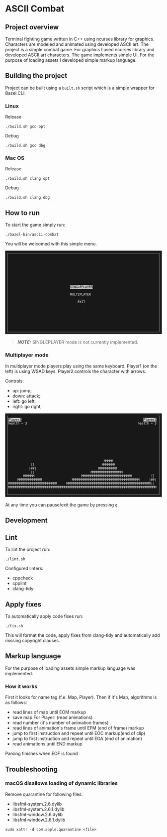 # ASCII Combat
## Project overview
Terminal fighting game written in C++ using ncurses library for graphics.
Characters are modeled and animated using developed ASCII art.
The project is a simple combat game.
For graphics I used ncurses library and developed ASCII art characters.
The game implements simple UI.
For the purpose of loading assets I developed simple markup language.

## Building the project
Project can be built using a `built.sh` script which is a simple wrapper
for Bazel CLI.

### Linux
Release
```
./build.sh gcc opt
```
Debug
```
./build.sh gcc dbg
```

### Mac OS
Release
```
./build.sh clang opt
```
Debug
```
./build.sh clang dbg
```

## How to run
To start the game simply run:
```
./bazel-bin/ascii-combat
```
You will be welcomed with this simple menu.

![Game's menu](docs/menu.png)

> **_NOTE:_**  SINGLEPLAYER mode is not currently implemented.

### Multiplayer mode
In multiplayer mode players play using the same keyboard. Player1 (on the left) is using WSAD keys. Player2 controls the character with arrows.

Controls:
* up: jump;
* down: attack;
* left: go left;
* right: go right;

![Multiplayer game mode](docs/game_view.png)

At any time you can pause/exit the game by pressing `q`.

## Development
## Lint
To lint the project run:
```
./lint.sh
```
Configured linters:
* cppcheck
* cpplint
* clang-tidy

## Apply fixes
To automatically apply code fixes run:
```
./fix.sh
```
This will format the code, apply fixes from clang-tidy and automatically
add missing copyright clauses.

## Markup language
For the purpose of loading assets simple markup language was implemented.
### How it works
First it looks for name tag (f.e. Map, Player).
Then if it's Map, algorithms is as follows:
* read lines of map until EOM markup
* save map
For Player: (read animations)
* read number (it's number of animation frames)
* read lines of animation's frame until EFM (end of frame) markup
* jump to first instruction and repeat until EOC markup(end of clip)
* jump to first instruction and repeat until EOA (end of animation)
* read animations until END markup

Parsing finishes when EOF is found

## Troubleshooting
### macOS disallows loading of dynamic libraries
Remove quarantine for following files:
* libsfml-system.2.6.dylib
* libsfml-system.2.6.1.dylib
* libsfml-window.2.6.dylib
* libsfml-window.2.6.1.dylib
```
sudo xattr -d com.apple.quarantine <file>
```

